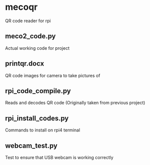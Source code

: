 # mecoqr
QR code reader for rpi

## meco2_code.py
Actual working code for project

## printqr.docx
QR code images for camera to take pictures of

## rpi_code_compile.py
Reads and decodes QR code (Originally taken from previous project)

## rpi_install_codes.py
Commands to install on rpi4 terminal

## webcam_test.py
Test to ensure that USB webcam is working correctly